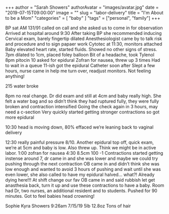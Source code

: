 +++
author = "Sarah Showers"
authorAvatar = "images/avatar.jpg"
date = "2019-07-15T09:00:00"
image = ""
slug = "labor-delivery"
title = "I'm About to be a Mom"
"categories" = [
  "baby"
]
"tags" = ["personal", "family"]
+++

BP sat AM 131/91 called on call and she asked us to come in for observation 
Arrived at hospital around 9:30
After taking BP she recommended inducing
Cervical exam, barely fingertip dilated
Anesthesiologist came by to talk risk and procedure and to sign papaer work
Cytotec at 11:30, monitors attached 
Baby elevated heart rate, started fluids. Showed no other signs of stress.
7pm dilated to 1cm, placed foley balloon
Bit of a headache, took Tylenol
8pm pitocin
10 asked for epidural
Zofran for nausea, threw up 3 times
Had to wait in a queue
11-ish got the epidural
Catheter soon after
Slept a few hours, nurse came in help me turn over, readjust monitors. Not feeling anything!

215 water broke

8pm no real change. Dr did exam and still at 4cm and baby really high. She felt a water bag and so didn’t think they had ruptured fully, they were fully broken and contraction intensified 
Going the check again in 3 hours, may need a c-section
Very quickly started getting stronger contractions so got more epidural

10:30 head is moving down, 80% effaced we’re leaning back to vaginal delivery

12:30 really painful pressure 8/10. Another epidural top off, quick exam, we’re at 5cm and baby is low. Also threw up. Think we might be in active labor.
1:00 zofran for nausea
4:30 8.5cm 100 -1 
Contractions started getting instense around 7, dr came in and she was lower and maybe we could try pushing through the next contraction
OB came in and didn’t think she was low enough and wanted to avoid 3 hours of pushing and wait until she was even lower, she also called to have my epidural halved... what?! Already dying here!!!
At shift change our fav OB came in and said rubbish let get anasthesia back, turn it up and use these contractions to have a baby. Room had Dr, two nurses, an additional resident and to students. Pushed for 90 minutes. Got to feel babies head crowning!

Sophie Kyra Showers
9:26am 7/15/19
5lb 12.8oz
Tons of hair


